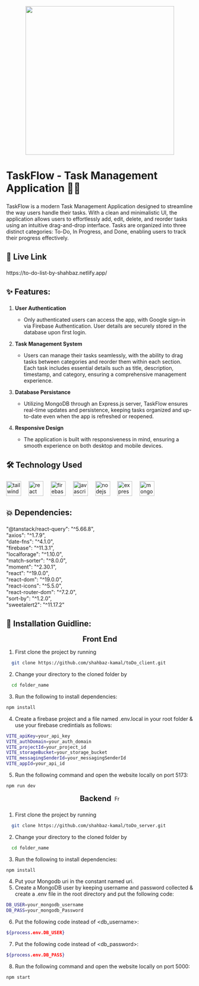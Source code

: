 <div align="center">
  <img height="400" src="https://i.ibb.co.com/vCsTdwHy/todoo.png"  />
</div>

###

<h1 align="left">TaskFlow - Task Management Application 👨‍💼</h1>

###

<p align="left">TaskFlow is a modern Task Management Application designed to streamline the way users handle their tasks. With a clean and minimalistic UI, the application allows users to effortlessly add, edit, delete, and reorder tasks using an intuitive drag-and-drop interface. Tasks are organized into three distinct categories: To-Do, In Progress, and Done, enabling users to track their progress effectively.</p>

###

## 🔗 Live Link



###

<p align="left">https://to-do-list-by-shahbaz.netlify.app/</p>

###




## ✨ Features:

###

1. **User Authentication**

   - Only authenticated users can access the app, with Google sign-in via Firebase Authentication. User details are securely stored in the database upon first login.

2. **Task Management System**

   - Users can manage their tasks seamlessly, with the ability to drag tasks between categories and reorder them within each section. Each task includes essential details such as title, description, timestamp, and category, ensuring a comprehensive management experience.

3. **Database Persistance**

   - Utilizing MongoDB through an Express.js server, TaskFlow ensures real-time updates and persistence, keeping tasks organized and up-to-date even when the app is refreshed or reopened.

4. **Responsive Design**

   - The application is built with responsiveness in mind, ensuring a smooth experience on both desktop and mobile devices.



###

## 🛠 Technology Used

###

 <div align="left">
  <img src="https://cdn.simpleicons.org/tailwindcss/06B6D4" height="40" alt="tailwindcss logo"  />
  <img width="12" />
  <img src="https://cdn.jsdelivr.net/gh/devicons/devicon/icons/react/react-original.svg" height="40" alt="react logo"  />
  <img width="12" />
  <img src="https://cdn.jsdelivr.net/gh/devicons/devicon/icons/firebase/firebase-plain.svg" height="40" alt="firebase logo"  />
  <img width="12" />
  <img src="https://cdn.jsdelivr.net/gh/devicons/devicon/icons/javascript/javascript-original.svg" height="40" alt="javascript logo"  />
  <img width="12" />
   <img src="https://cdn.simpleicons.org/nodedotjs/339933" height="40" alt="nodejs logo"  />
  <img width="12" />
     <img src="http://skillicons.dev/icons?i=express" height="40" alt="express logo"/>
     <img width="12" />
  <img src="https://cdn.jsdelivr.net/gh/devicons/devicon/icons/mongodb/mongodb-original.svg" height="40" alt="mongodb logo"  />

</div>


###
###

## 💥 Dependencies:

<!-- <h3 align="left"></h3> -->

###
<p align="left">"@tanstack/react-query": "^5.66.8",<br>    "axios": "^1.7.9",<br>    "date-fns": "^4.1.0",<br>    "firebase": "^11.3.1",<br>    "localforage": "^1.10.0",<br>    "match-sorter": "^8.0.0",<br>    "moment": "^2.30.1",<br>    "react": "^19.0.0",<br>    "react-dom": "^19.0.0",<br>    "react-icons": "^5.5.0",<br>    "react-router-dom": "^7.2.0",<br>    "sort-by": "^1.2.0",<br>    "sweetalert2": "^11.17.2"</p>



###

###

## 🔧 Installation Guidline:

<p align="center" style="display: flex; align-items: center; justify-content: center;">
  <span style="font-size: 20px; font-weight: bold;">Front End</span>
  
</p>

1. First clone the project by running

```bash
  git clone https://github.com/shahbaz-kamal/toDo_client.git
```

2. Change your directory to the cloned folder by

```bash
  cd folder_name
```

3. Run the following to install dependencies:

```bash
npm install
```

4. Create a firebase project and a file named .env.local in your root folder & use your firebase credintials as follows:

```bash
VITE_apiKey=your_api_key
VITE_authDomain=your_auth_domain
VITE_projectId=your_project_id
VITE_storageBucket=your_storage_bucket
VITE_messagingSenderId=your_messagingSenderId
VITE_appId=your_api_id

```

5. Run the following command and open the website locally on port 5173:

```bash
npm run dev
```

<p align="center" style="display: flex; align-items: center; justify-content: center;">
  <span style="font-size: 20px; font-weight: bold;">Backend</span>
  <img src="https://cdn-icons-png.flaticon.com/128/16318/16318927.png" alt="Front End Icon" width="15" height="15" style="margin-left: 8px;" />
</p>

###

1. First clone the project by running

```bash
  git clone https://github.com/shahbaz-kamal/toDo_server.git
```

2. Change your directory to the cloned folder by

```bash
  cd folder_name
```

3. Run the following to install dependencies:

```bash
npm install
```

4. Put your Mongodb uri in the constant named uri.
5. Create a MongoDB user by keeping username and password collected & create a .env file in the root directory and put the following code:

```bash
DB_USER=your_mongodb_username
DB_PASS=your_mongodb_Password

```

6. Put the following code instead of <db_username>:

```bash
${process.env.DB_USER}
```

7. Put the following code instead of <db_password>:

```bash
${process.env.DB_PASS}
```

8. Run the following command and open the website locally on port 5000:

```bash
npm start
```



###
